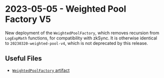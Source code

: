 # 2023-05-05 - Weighted Pool Factory V5

New deployment of the `WeightedPoolFactory`, which removes recursion from `LogExpMath` functions, for compatibility with zkSync. It is otherwise identical to `20230320-weighted-pool-v4`, which is not deprecated by this release.

## Useful Files

- [`WeightedPoolFactory` artifact](./artifact/WeightedPoolFactory.json)
